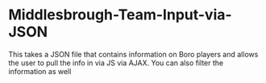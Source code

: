 # Middlesbrough-Team-Input-via-JSON

This takes a JSON file that contains information on Boro players and allows the user to pull the info in via JS via AJAX. You can also filter the information as well
